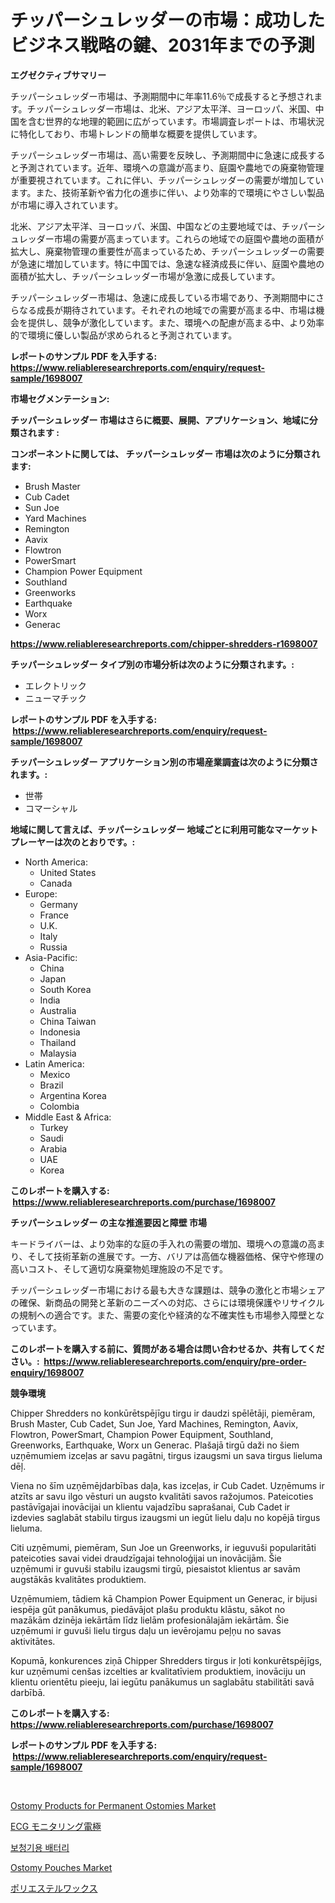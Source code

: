 <p><h1>チッパーシュレッダーの市場：成功したビジネス戦略の鍵、2031年までの予測</h1></p><p><strong>エグゼクティブサマリー</strong></p>
<p><p>チッパーシュレッダー市場は、予測期間中に年率11.6％で成長すると予想されます。チッパーシュレッダー市場は、北米、アジア太平洋、ヨーロッパ、米国、中国を含む世界的な地理的範囲に広がっています。市場調査レポートは、市場状況に特化しており、市場トレンドの簡単な概要を提供しています。</p><p>チッパーシュレッダー市場は、高い需要を反映し、予測期間中に急速に成長すると予測されています。近年、環境への意識が高まり、庭園や農地での廃棄物管理が重要視されています。これに伴い、チッパーシュレッダーの需要が増加しています。また、技術革新や省力化の進歩に伴い、より効率的で環境にやさしい製品が市場に導入されています。</p><p>北米、アジア太平洋、ヨーロッパ、米国、中国などの主要地域では、チッパーシュレッダー市場の需要が高まっています。これらの地域での庭園や農地の面積が拡大し、廃棄物管理の重要性が高まっているため、チッパーシュレッダーの需要が急速に増加しています。特に中国では、急速な経済成長に伴い、庭園や農地の面積が拡大し、チッパーシュレッダー市場が急激に成長しています。</p><p>チッパーシュレッダー市場は、急速に成長している市場であり、予測期間中にさらなる成長が期待されています。それぞれの地域での需要が高まる中、市場は機会を提供し、競争が激化しています。また、環境への配慮が高まる中、より効率的で環境に優しい製品が求められると予測されています。</p></p>
<p><strong>レポートのサンプル PDF を入手する: <a href="https://www.reliableresearchreports.com/enquiry/request-sample/1698007">https://www.reliableresearchreports.com/enquiry/request-sample/1698007</a></strong></p>
<p><strong>市場セグメンテーション:</strong></p>
<p><strong> チッパーシュレッダー 市場はさらに概要、展開、アプリケーション、地域に分類されます :</strong></p>
<p><strong>コンポーネントに関しては、 チッパーシュレッダー 市場は次のように分類されます: &nbsp;</strong></p>
<p><ul><li>Brush Master</li><li>Cub Cadet</li><li>Sun Joe</li><li>Yard Machines</li><li>Remington</li><li>Aavix</li><li>Flowtron</li><li>PowerSmart</li><li>Champion Power Equipment</li><li>Southland</li><li>Greenworks</li><li>Earthquake</li><li>Worx</li><li>Generac</li></ul></p>
<p><strong><a href="https://www.reliableresearchreports.com/chipper-shredders-r1698007">https://www.reliableresearchreports.com/chipper-shredders-r1698007</a></strong></p>
<p><strong> チッパーシュレッダー タイプ別の市場分析は次のように分類されます。:</strong></p>
<p><ul><li>エレクトリック</li><li>ニューマチック</li></ul></p>
<p><strong>レポートのサンプル PDF を入手する: &nbsp;<a href="https://www.reliableresearchreports.com/enquiry/request-sample/1698007">https://www.reliableresearchreports.com/enquiry/request-sample/1698007</a></strong></p>
<p><strong> チッパーシュレッダー アプリケーション別の市場産業調査は次のように分類されます。:</strong></p>
<p><ul><li>世帯</li><li>コマーシャル</li></ul></p>
<p><strong>地域に関して言えば、チッパーシュレッダー 地域ごとに利用可能なマーケットプレーヤーは次のとおりです。:</strong></p>
<p><ul>
    <li>
        North America:
        <ul>
            <li>United States</li>
            <li>Canada</li>
        </ul>
    </li>
    <li>
        Europe:
        <ul>
            <li>Germany</li>
            <li>France</li>
            <li>U.K.</li>
            <li>Italy</li>
            <li>Russia</li>
        </ul>
    </li>
    <li>
        Asia-Pacific:
        <ul>
            <li>China</li>
            <li>Japan</li>
            <li>South Korea</li>
            <li>India</li>
            <li>Australia</li>
            <li>China Taiwan</li>
            <li>Indonesia</li>
            <li>Thailand</li>
            <li>Malaysia</li>
        </ul>
    </li>
    <li>
        Latin America:
        <ul>
            <li>Mexico</li>
            <li>Brazil</li>
            <li>Argentina Korea</li>
            <li>Colombia</li>
        </ul>
    </li>
    <li>
        Middle East & Africa:
        <ul>
            <li>Turkey</li>
            <li>Saudi</li>
            <li>Arabia</li>
            <li>UAE</li>
            <li>Korea</li>
        </ul>
    </li>
    </ul></p>
<p><strong>このレポートを購入する: &nbsp;<a href="https://www.reliableresearchreports.com/purchase/1698007">https://www.reliableresearchreports.com/purchase/1698007</a></strong></p>
<p><strong>チッパーシュレッダー の主な推進要因と障壁 市場</strong></p>
<p><p>キードライバーは、より効率的な庭の手入れの需要の増加、環境への意識の高まり、そして技術革新の進展です。一方、バリアは高価な機器価格、保守や修理の高いコスト、そして適切な廃棄物処理施設の不足です。</p><p>チッパーシュレッダー市場における最も大きな課題は、競争の激化と市場シェアの確保、新商品の開発と革新のニーズへの対応、さらには環境保護やリサイクルの規制への適合です。また、需要の変化や経済的な不確実性も市場参入障壁となっています。</p></p>
<p><strong>このレポートを購入する前に、質問がある場合は問い合わせるか、共有してください。:&nbsp; <a href="https://www.reliableresearchreports.com/enquiry/pre-order-enquiry/1698007">https://www.reliableresearchreports.com/enquiry/pre-order-enquiry/1698007</a></strong></p>
<p><strong>競争環境</strong></p>
<p><p>Chipper Shredders no konkūrētspējīgu tirgu ir daudzi spēlētāji, piemēram, Brush Master, Cub Cadet, Sun Joe, Yard Machines, Remington, Aavix, Flowtron, PowerSmart, Champion Power Equipment, Southland, Greenworks, Earthquake, Worx un Generac. Plašajā tirgū daži no šiem uzņēmumiem izceļas ar savu pagātni, tirgus izaugsmi un sava tirgus lieluma dēļ.</p><p>Viena no šīm uzņēmējdarbības daļa, kas izceļas, ir Cub Cadet. Uzņēmums ir atzīts ar savu ilgo vēsturi un augsto kvalitāti savos ražojumos. Pateicoties pastāvīgajai inovācijai un klientu vajadzību saprašanai, Cub Cadet ir izdevies saglabāt stabilu tirgus izaugsmi un iegūt lielu daļu no kopējā tirgus lieluma.</p><p>Citi uzņēmumi, piemēram, Sun Joe un Greenworks, ir ieguvuši popularitāti pateicoties savai videi draudzīgajai tehnoloģijai un inovācijām. Šie uzņēmumi ir guvuši stabilu izaugsmi tirgū, piesaistot klientus ar savām augstākās kvalitātes produktiem.</p><p>Uzņēmumiem, tādiem kā Champion Power Equipment un Generac, ir bijusi iespēja gūt panākumus, piedāvājot plašu produktu klāstu, sākot no mazākām dzinēja iekārtām līdz lielām profesionālajām iekārtām. Šie uzņēmumi ir guvuši lielu tirgus daļu un ievērojamu peļņu no savas aktivitātes.</p><p>Kopumā, konkurences ziņā Chipper Shredders tirgus ir ļoti konkurētspējīgs, kur uzņēmumi cenšas izcelties ar kvalitatīviem produktiem, inovāciju un klientu orientētu pieeju, lai iegūtu panākumus un saglabātu stabilitāti savā darbībā.</p></p>
<p><strong>このレポートを購入する: &nbsp; <a href="https://www.reliableresearchreports.com/purchase/1698007">https://www.reliableresearchreports.com/purchase/1698007</a></strong></p>
<p><strong>レポートのサンプル PDF を入手する: &nbsp;<a href="https://www.reliableresearchreports.com/enquiry/request-sample/1698007">https://www.reliableresearchreports.com/enquiry/request-sample/1698007</a></strong><strong></strong></p>
<p>&nbsp;</p>
<p><p><a href="https://github.com/yemakinde/Market-Research-Report-List-2/blob/main/ostomy-products-for-permanent-ostomies-market.md">Ostomy Products for Permanent Ostomies Market</a></p><p><a href="https://medium.com/@oliveyew35/ecg%E3%83%A2%E3%83%8B%E3%82%BF%E3%83%AA%E3%83%B3%E3%82%B0%E9%9B%BB%E6%A5%B5%E5%B8%82%E5%A0%B4%E3%83%AC%E3%83%9D%E3%83%BC%E3%83%88%E3%81%AF-%E3%81%93%E3%81%AE%E5%B8%82%E5%A0%B4%E3%81%AE%E6%9C%80%E6%96%B0%E3%81%AE%E3%83%88%E3%83%AC%E3%83%B3%E3%83%89%E3%81%A8%E6%88%90%E9%95%B7%E6%A9%9F%E4%BC%9A%E3%82%92%E6%98%8E%E3%82%89%E3%81%8B%E3%81%AB%E3%81%97%E3%81%A6%E3%81%84%E3%81%BE%E3%81%99-61223f9ee0ae">ECG モニタリング電極</a></p><p><a href="https://medium.com/@jordanilliamson678678_12326/%EC%B2%AD%EA%B0%81-%EB%B3%B4%EC%A1%B0%EA%B8%B0-%EC%8B%9C%EC%9E%A5-%EB%A9%94%ED%8A%B8%EB%A6%AD%EC%9D%84-%EC%9C%84%ED%95%9C-%EB%B0%B0%ED%84%B0%EB%A6%AC-%ED%95%B4%EB%8F%85-%EC%8B%9C%EC%9E%A5-%EC%A0%90%EC%9C%A0%EC%9C%A8-%ED%8A%B8%EB%A0%8C%EB%93%9C-%EB%B0%8F-%EC%84%B1%EC%9E%A5-%ED%8C%A8%ED%84%B4-05bbb4e1affa">보청기용 배터리</a></p><p><a href="https://github.com/jsmusil/Market-Research-Report-List-2/blob/main/ostomy-pouches-market.md">Ostomy Pouches Market</a></p><p><a href="https://medium.com/@byroalenzuela76845/%E3%83%9D%E3%83%AA%E3%82%A8%E3%82%B9%E3%83%86%E3%83%AB%E3%83%AF%E3%83%83%E3%82%AF%E3%82%B9%E5%B8%82%E5%A0%B4%E3%83%AC%E3%83%9D%E3%83%BC%E3%83%88%E3%81%AF-%E3%81%93%E3%81%AE%E5%B8%82%E5%A0%B4%E3%81%AE%E6%9C%80%E6%96%B0%E3%81%AE%E3%83%88%E3%83%AC%E3%83%B3%E3%83%89%E3%81%A8%E6%88%90%E9%95%B7%E6%A9%9F%E4%BC%9A%E3%82%92%E6%98%8E%E3%82%89%E3%81%8B%E3%81%AB%E3%81%97%E3%81%A6%E3%81%84%E3%81%BE%E3%81%99-955ee77b8005">ポリエステルワックス</a></p></p>